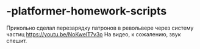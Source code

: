 # -platformer-homework-scripts
Прикольно сделал перезарядку патронов в револьвере через систему частиц
https://youtu.be/NoKwelT7v3o
На видео, к сожалению, звук спешит.
